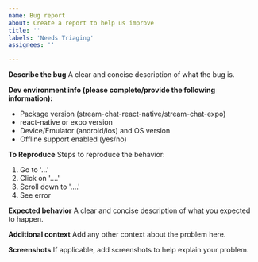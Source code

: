 ```yaml
---
name: Bug report
about: Create a report to help us improve
title: ''
labels: 'Needs Triaging'
assignees: ''

---
```


<!--
PLEASE READ THIS BEFORE PROCEEDING:

Did you check docs? - https://getstream.io/chat/docs/sdk/reactnative

If you are looking for an answer to "how to implement/do ... using xx component?" question, please check the Guides section of the docs.
If you can't find an answer there, please create an issue, and we will try to add/include a sample code or example to the Guides section of docs. 
This way it can help the other devs who are looking for the same answer. 
Also if you have some feedback regarding docs, please don't hesitate to comment there.

Your co-operation is really-really appreciated in this manner. Thanks and happy coding :)
-->

**Describe the bug**
A clear and concise description of what the bug is.

**Dev environment info (please complete/provide the following information):**

- Package version (stream-chat-react-native/stream-chat-expo)
- react-native or expo version
- Device/Emulator (android/ios) and OS version
- Offline support enabled (yes/no)

**To Reproduce**
Steps to reproduce the behavior:

1. Go to '...'
2. Click on '....'
3. Scroll down to '....'
4. See error

**Expected behavior**
A clear and concise description of what you expected to happen.

**Additional context**
Add any other context about the problem here.

**Screenshots**
If applicable, add screenshots to help explain your problem.
